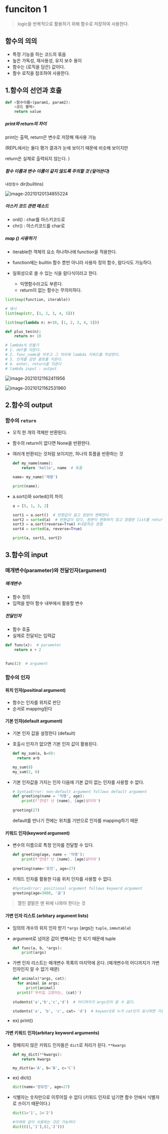 # funciton 1

> logic을 반복적으로 활용하기 위해 함수로 저장하여 사용한다.



## 함수의 의의

- 특정 기능을 하는 코드의 묶음
- 높은 가독성, 재사용성, 유지 보수 용이
- 함수는 (로직을 담은) 값이다. 
- 함수 로직을 참조하여 사용한다. 



## 1.함수의 선언과 호출

```python
def <함수이름>(param1, param2):
	<코드 블럭>
	return value
```

##### print와 return의 차이

print는 출력, return은 변수로 저장해 재사용 가능

(REPL에서는 둘다 평가 결과가 눈에 보이기 때문에 비슷해 보이지만

return은 실제로 출력되지 않는다. )



##### 함수 이름과 변수 이름이 같지 않도록 주의할 것 (덮어쓴다)

`내장함수` dir(builtins)

![image-20210120134855224](03_function_1.assets/image-20210120134855224.png)



##### 아스키 코드 관련 메소드

- ord() : char를 아스키코드로
- chr() : 아스키코드를 char로



##### map () 사용하기

- iterable한 객체의 요소 하나하나에 function을 적용한다.

- function에는 builtin 함수 뿐만 아니라 사용자 정의 함수, 람다식도 가능하다.
- 일회성으로 쓸 수 있는 식을 람다식이라고 한다.
  - 익명함수라고도 부른다.
  - return이 없는 함수는 무의미하다.



```python
list(map(function, iterable))

# 예시
list(map(str, [1, 2, 3, 4, 5]))

list(map(lambda n: n+10, [1, 2, 3, 4, 5]))

def plus_ten(n):
    return n+ 10

# lambda식 만들기
# 1. def를 지운다.
# 2. func_name을 지우고 그 자리에 lambda 키워드를 작성한다.
# 3. 인자를 감싼 괄호를 지운다.
# 4. enter, return을 지운다
# lambda input : output
```



![image-20210121162411956](03_function_1.assets/image-20210121162411956.png)

![image-20210121162531960](03_function_1.assets/image-20210121162531960.png)



## 2.함수의 output



### 함수의 `return`

- 오직 한 개의 객체만 반환된다.

- 함수의 return이 없다면 None을 반환한다.

- 여러개 반환되는 것처럼 보이지만, 하나의 튜플을 반환하는 것

  ```python
  def my_name(name):
      return 'hello', name  # 튜플
  
  name= my_name('재명')
  
  print(name);
  ```

- a.sort()와 sorted()의 차이

  ```python
  a = [5, 1, 3, 2]
  
  sort1 = a.sort()  # 반환값이 없고 원본이 변화한다
  sort2 = sorted(a)  # 반환값이 있다, 원본이 변화하지 않고 정렬된 list를 return한다
  sort3 = a.sort(reverse=True) #내림차순 정렬
  sort4 = sorted(a, reverse=True)
  
  print(a, sort1, sort2)
  ```





## 3.함수의 input



### 매개변수(parameter)와 전달인자(argument)

##### 매개변수

- 함수 정의
- 입력을 받아 함수 내부에서 활용할 변수

##### 전달인자

- 함수 호출
- 실제로 전달되는 입력값

```python
def func(x):  # parameter
	return x + 2
	

func(2)  # argument
```



### 함수의 인자



#### 위치 인자(positinal argument)

- 함수는 인자를 위치로 판단
- 순서로 mapping된다



#### 기본 인자(default argument)

- 기본 인자 값을 설정한다 (default)

- 호출시 인자가 없으면 기본 인자 값이 활용된다.

  ```python
  def my_sum(a, b=0):
  	return a+b
  
  my_sum(8)
  my_sum(2, 6)
  ```

- 기본 인자값을 가지는 인자 다음에 기본 값이 없는 인자를 사용할 수 없다.

  ```python
  # SyntaxError: non-default argument follows default argument
  def greeting(name = '익명', age):
      print(f'안녕? 난 {name}, {age}살이야')
      
  greeting(27)
  ```

  default를 만나기 전에는 위치를 기반으로 인자를 mapping하기 때문

  

#### 키워드 인자(keyword argument)

- 변수의 이름으로 특정 인자를 전달할 수 있다.

  ```python
  def greeting(age, name = '익명'):
      print(f'안녕? 난 {name}, {age}살이야')
      
  greeting(name='유진', age=27)
  ```

- 키워드 인자를 활용한 다음 위치 인자를 사용할 수 없다.

  ```python
  #SyntaxError: positional argument follows keyword argument
  greeting(age=3000, '곰')
  ```



> 열린 결말은 맨 뒤에 나와야 한다는 것

#### 가변 인자 리스트 (arbitary argument lists)

- 임의의 개수의 위치 인자 받기 `*args` (args는 `tuple`, `immutable`) 

- argument로 넘어온 값이 변해서는 안 되기 때문에 tuple

  ```python
  def func(a, b, *args):
      print(args)
  ```

- 가변 인자 리스트는 매개변수 목록의 마지막에 온다. (매개변수의 어디까지가 가변인자인지 알 수 없기 때문)

  ```python
  def animals(*args, cat):
  	for animal in args:
  		print(animal)
  	print(f'우리집 고양이는, {cat}')
  	
  students('a','b','c','d')  # 어디까지가 args인지 알 수 없다.
  
  students('a', 'b', 'c', cat= 'd')  # keyword로 누가 cat인지 표시하면 가능하다.
  ```

- ex) print()

  

#### 가변 키워드 인자(arbitary keyword arguments)

- 정해지지 않은 키워드 인자들은 `dict`로 처리가 된다. `**kwargs`

  ```python
  def my_dict(**kwargs):
      return kwargs
  
  my_dict(a='A', b='B', c='C')
  ```

- ex) dict()

  ```python
  dict(name='정유진', age=27)
  ```

- 식별자는 숫자만으로 이루어질 수 없다 (키워드 인자로 넘기면 함수 안에서 식별자로 쓰이기 때문이다.)

  ```python
  dict(1='1', 2='2')
  
  #아래와 같이 사용하는 것은 가능하다
  dict(((1,'1'),(2,'2')))
  ```

  